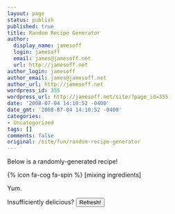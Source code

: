 ```yaml
---
layout: page
status: publish
published: true
title: Random Recipe Generator
author:
  display_name: jamesoff
  login: jamesoff
  email: james@jamesoff.net
  url: http://jamesoff.net
author_login: jamesoff
author_email: james@jamesoff.net
author_url: http://jamesoff.net
wordpress_id: 355
wordpress_url: http://jamesoff.net/site/?page_id=355
date: '2008-07-04 14:10:52 -0400'
date_gmt: '2008-07-04 14:10:52 -0400'
categories:
- Uncategorized
tags: []
comments: false
original: /site/fun/random-recipe-generator
---
```

Below is a randomly-generated recipe!

<div id="recipe">{% icon fa-cog fa-spin %} [mixing ingredients]</div>

Yum.

Insufficiently delicious? <input id="refresh" type="button" value="Refresh!" onclick="fetchRecipe();" />

<!--<p>Sufficiently delicious? Why not work up an appetite by looking at some of the other things I've made? <strong><a title="Kickdown" href="http://jamesoff.net/site/kickdown/">Like listening to music while you drive?</a></strong> Or maybe <strong><a title="Fuzzycalc" href="https://itunes.apple.com/gb/app/fuzzycalc/id482693643?mt=8">a calculator which rounds its answers</a></strong> would help you. May I tempt you with a <strong><a title="Deja Do" href="http://jamesoff.net/site/deja-do/">Repeating todo list manager</a></strong>? It's super-handy for things like packing for trips :)<br /> -->

<script src="//ajax.googleapis.com/ajax/libs/jquery/2.1.3/jquery.min.js"></script>
<script type="text/javascript">// <![CDATA[

function fetchRecipe() {
	var api_url = "https://api.jamesoff.net/recipe/v1";
	$.getJSON(api_url, function(data) {
		$("div#recipe").replaceWith(
			formatReceipe(data)
		);
	} );
}

function formatReceipe(data) {
	var HTML = '<div id="recipe">';
	HTML += '<h2>' + data.title + '</h2>';
	HTML += '<div class="recipe_serves">Serves ' + data.serves + '</div>';
	HTML += '<ul class="recipe_needs">You will need:';
	data.ingredients.forEach(function(i) {
		HTML += "<li>" + i + "</li>";
	});
	HTML += "</ul>";
	HTML += "Instructions:";
	HTML += "<ol class='recipe_instr'>";
	data.steps.forEach(function(s) {
		HTML += "<li>" + s + "</li>";
	});
	HTML + "</ol>";
	HTML += "</div>";
	return HTML;
}

$(window).load(fetchRecipe());
// ]]</script>

